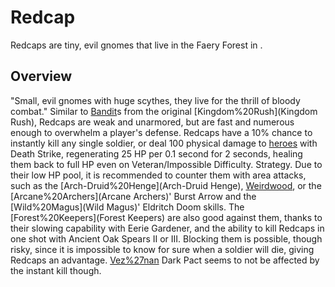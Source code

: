 # Redcap

Redcaps are tiny, evil gnomes that live in the Faery Forest in .
## Overview

"Small, evil gnomes with huge scythes, they live for the thrill of bloody combat."
Similar to [Bandit](Bandit)s from the original [Kingdom%20Rush](Kingdom Rush), Redcaps are weak and unarmored, but are fast and numerous enough to overwhelm a player's defense. Redcaps have a 10% chance to instantly kill any single soldier, or deal 100 physical damage to [heroes](heroes) with Death Strike, regenerating 25 HP per 0.1 second for 2 seconds, healing them back to full HP even on Veteran/Impossible Difficulty.
Strategy.
Due to their low HP pool, it is recommended to counter them with area attacks, such as the [Arch-Druid%20Henge](Arch-Druid Henge), [Weirdwood](Weirdwood), or the [Arcane%20Archers](Arcane Archers)' Burst Arrow and the [Wild%20Magus](Wild Magus)' Eldritch Doom skills. The [Forest%20Keepers](Forest Keepers) are also good against them, thanks to their slowing capability with Eerie Gardener, and the ability to kill Redcaps in one shot with Ancient Oak Spears II or III.
Blocking them is possible, though risky, since it is impossible to know for sure when a soldier will die, giving Redcaps an advantage. [Vez%27nan](Vez'nan's) Dark Pact seems to not be affected by the instant kill though.